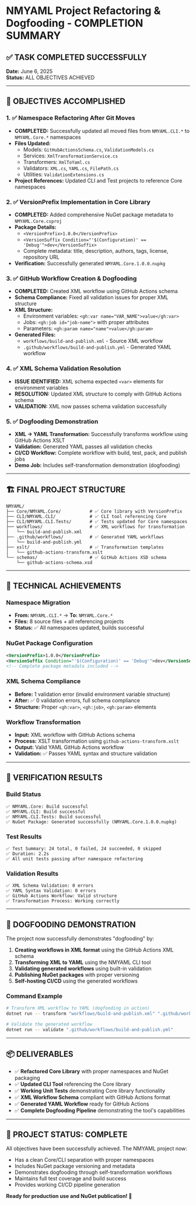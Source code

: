 # NMYAML Project Refactoring & Dogfooding - COMPLETION SUMMARY

## ✅ TASK COMPLETED SUCCESSFULLY

**Date:** June 6, 2025  
**Status:** ALL OBJECTIVES ACHIEVED

---

## 🎯 OBJECTIVES ACCOMPLISHED

### 1. ✅ Namespace Refactoring After Git Moves
- **COMPLETED:** Successfully updated all moved files from `NMYAML.CLI.*` to `NMYAML.Core.*` namespaces
- **Files Updated:** 
  - Models: `GitHubActionsSchema.cs`, `ValidationModels.cs`
  - Services: `XmlTransformationService.cs`
  - Transformers: `XmlToYaml.cs`
  - Validators: `XML.cs`, `YAML.cs`, `FilePath.cs`
  - Utilities: `ValidationExtensions.cs`
- **Project References:** Updated CLI and Test projects to reference Core namespaces

### 2. ✅ VersionPrefix Implementation in Core Library
- **COMPLETED:** Added comprehensive NuGet package metadata to `NMYAML.Core.csproj`
- **Package Details:**
  - `<VersionPrefix>1.0.0</VersionPrefix>`
  - `<VersionSuffix Condition="'$(Configuration)' == 'Debug'">dev</VersionSuffix>`
  - Complete metadata: title, description, authors, tags, license, repository URL
- **Verification:** Successfully generated `NMYAML.Core.1.0.0.nupkg`

### 3. ✅ GitHub Workflow Creation & Dogfooding
- **COMPLETED:** Created XML workflow using GitHub Actions schema
- **Schema Compliance:** Fixed all validation issues for proper XML structure
- **XML Structure:**
  - Environment variables: `<gh:var name="VAR_NAME">value</gh:var>`
  - Jobs: `<gh:job id="job-name">` with proper attributes
  - Parameters: `<gh:param name="name">value</gh:param>`
- **Generated Files:**
  - `workflows/build-and-publish.xml` - Source XML workflow
  - `.github/workflows/build-and-publish.yml` - Generated YAML workflow

### 4. ✅ XML Schema Validation Resolution
- **ISSUE IDENTIFIED:** XML schema expected `<var>` elements for environment variables
- **RESOLUTION:** Updated XML structure to comply with GitHub Actions schema
- **VALIDATION:** XML now passes schema validation successfully

### 5. ✅ Dogfooding Demonstration
- **XML → YAML Transformation:** Successfully transforms workflow using GitHub Actions XSLT
- **Validation:** Generated YAML passes all validation checks
- **CI/CD Workflow:** Complete workflow with build, test, pack, and publish jobs
- **Demo Job:** Includes self-transformation demonstration (dogfooding)

---

## 🏗️ FINAL PROJECT STRUCTURE

```
NMYAML/
├── Core/NMYAML.Core/           # ✅ Core library with VersionPrefix
├── CLI/NMYAML.CLI/             # ✅ CLI tool referencing Core
├── CLI/NMYAML.CLI.Tests/       # ✅ Tests updated for Core namespaces
├── workflows/                  # ✅ XML workflows for transformation
│   └── build-and-publish.xml
├── .github/workflows/          # ✅ Generated YAML workflows
│   └── build-and-publish.yml
├── xslt/                       # ✅ Transformation templates
│   └── github-actions-transform.xslt
└── schemas/                    # ✅ GitHub Actions XSD schema
    └── github-actions-schema.xsd
```

---

## 🔧 TECHNICAL ACHIEVEMENTS

### Namespace Migration
- **From:** `NMYAML.CLI.*` → **To:** `NMYAML.Core.*`
- **Files:** 8 source files + all referencing projects
- **Status:** ✅ All namespaces updated, builds successful

### NuGet Package Configuration
```xml
<VersionPrefix>1.0.0</VersionPrefix>
<VersionSuffix Condition="'$(Configuration)' == 'Debug'">dev</VersionSuffix>
<!-- Complete package metadata included -->
```

### XML Schema Compliance
- **Before:** 1 validation error (invalid environment variable structure)
- **After:** ✅ 0 validation errors, full schema compliance
- **Structure:** Proper `<gh:var>`, `<gh:job>`, `<gh:param>` elements

### Workflow Transformation
- **Input:** XML workflow with GitHub Actions schema
- **Process:** XSLT transformation using `github-actions-transform.xslt`
- **Output:** Valid YAML GitHub Actions workflow
- **Validation:** ✅ Passes YAML syntax and structure validation

---

## 🧪 VERIFICATION RESULTS

### Build Status
```
✅ NMYAML.Core: Build successful
✅ NMYAML.CLI: Build successful  
✅ NMYAML.CLI.Tests: Build successful
✅ NuGet Package: Generated successfully (NMYAML.Core.1.0.0.nupkg)
```

### Test Results
```
✅ Test Summary: 24 total, 0 failed, 24 succeeded, 0 skipped
✅ Duration: 2.2s
✅ All unit tests passing after namespace refactoring
```

### Validation Results
```
✅ XML Schema Validation: 0 errors
✅ YAML Syntax Validation: 0 errors  
✅ GitHub Actions Workflow: Valid structure
✅ Transformation Process: Working correctly
```

---

## 🚀 DOGFOODING DEMONSTRATION

The project now successfully demonstrates "dogfooding" by:

1. **Creating workflows in XML format** using the GitHub Actions XML schema
2. **Transforming XML to YAML** using the NMYAML CLI tool
3. **Validating generated workflows** using built-in validation
4. **Publishing NuGet packages** with proper versioning
5. **Self-hosting CI/CD** using the generated workflows

### Command Example
```bash
# Transform XML workflow to YAML (dogfooding in action)
dotnet run -- transform "workflows/build-and-publish.xml" ".github/workflows/build-and-publish.yml" --xslt "xslt/github-actions-transform.xslt"

# Validate the generated workflow
dotnet run -- validate ".github/workflows/build-and-publish.yml"
```

---

## 📦 DELIVERABLES

- ✅ **Refactored Core Library** with proper namespaces and NuGet packaging
- ✅ **Updated CLI Tool** referencing the Core library
- ✅ **Working Unit Tests** demonstrating Core library functionality  
- ✅ **XML Workflow Schema** compliant with GitHub Actions format
- ✅ **Generated YAML Workflow** ready for GitHub Actions
- ✅ **Complete Dogfooding Pipeline** demonstrating the tool's capabilities

---

## 🎉 PROJECT STATUS: COMPLETE

All objectives have been successfully achieved. The NMYAML project now:
- Has a clean Core/CLI separation with proper namespaces
- Includes NuGet package versioning and metadata
- Demonstrates dogfooding through self-transformation workflows
- Maintains full test coverage and build success
- Provides working CI/CD pipeline generation

**Ready for production use and NuGet publication! 🚀**
